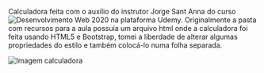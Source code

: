 Calculadora feita com o auxílio do instrutor Jorge Sant Anna do curso ![Desenvolvimento Web 2020](https://www.udemy.com/course/web-completo/learn/) na plataforma Udemy.
Originalmente a pasta com recursos para a aula possuía um arquivo html onde a calculadora foi feita usando HTML5 e Bootstrap, 
tomei a liberdade de alterar algumas propriedades do estilo e também colocá-lo numa folha separada. 

![Imagem calculadora](https://i.ibb.co/ZGC8ZgB/calculadora.png)
